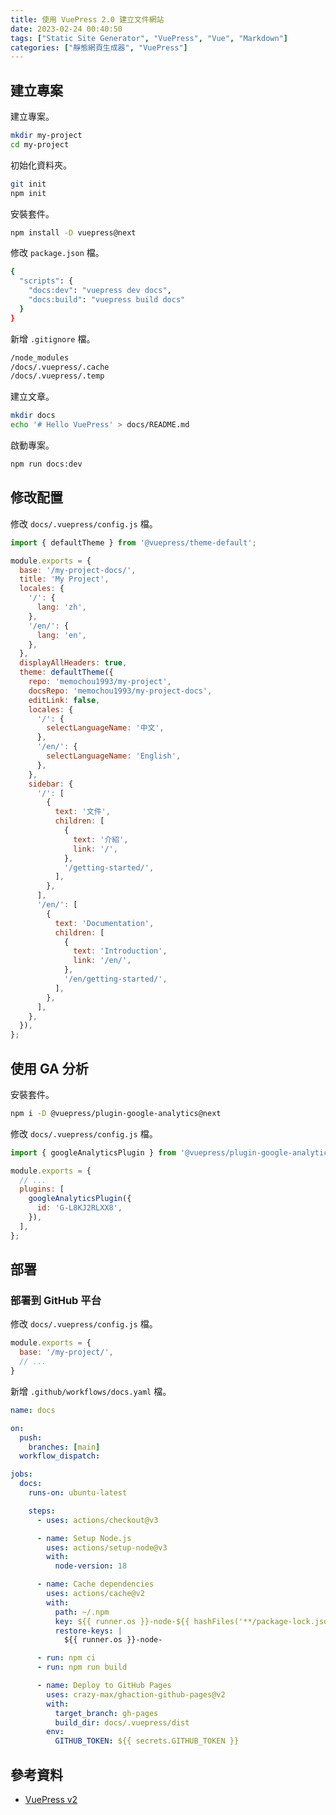 ```yaml
---
title: 使用 VuePress 2.0 建立文件網站
date: 2023-02-24 00:40:50
tags: ["Static Site Generator", "VuePress", "Vue", "Markdown"]
categories: ["靜態網頁生成器", "VuePress"]
---
```


## 建立專案

建立專案。

```bash
mkdir my-project
cd my-project
```

初始化資料夾。

```bash
git init
npm init
```

安裝套件。

```bash
npm install -D vuepress@next
```

修改 `package.json` 檔。

```bash
{
  "scripts": {
    "docs:dev": "vuepress dev docs",
    "docs:build": "vuepress build docs"
  }
}
```

新增 `.gitignore` 檔。

```bash
/node_modules
/docs/.vuepress/.cache
/docs/.vuepress/.temp
```

建立文章。

```bash
mkdir docs
echo '# Hello VuePress' > docs/README.md
```

啟動專案。

```bash
npm run docs:dev
```

## 修改配置

修改 `docs/.vuepress/config.js` 檔。

```js
import { defaultTheme } from '@vuepress/theme-default';

module.exports = {
  base: '/my-project-docs/',
  title: 'My Project',
  locales: {
    '/': {
      lang: 'zh',
    },
    '/en/': {
      lang: 'en',
    },
  },
  displayAllHeaders: true,
  theme: defaultTheme({
    repo: 'memochou1993/my-project',
    docsRepo: 'memochou1993/my-project-docs',
    editLink: false,
    locales: {
      '/': {
        selectLanguageName: '中文',
      },
      '/en/': {
        selectLanguageName: 'English',
      },
    },
    sidebar: {
      '/': [
        {
          text: '文件',
          children: [
            {
              text: '介紹',
              link: '/',
            },
            '/getting-started/',
          ],
        },
      ],
      '/en/': [
        {
          text: 'Documentation',
          children: [
            {
              text: 'Introduction',
              link: '/en/',
            },
            '/en/getting-started/',
          ],
        },
      ],
    },
  }),
};
```

## 使用 GA 分析

安裝套件。

```bash
npm i -D @vuepress/plugin-google-analytics@next
```

修改 `docs/.vuepress/config.js` 檔。

```js
import { googleAnalyticsPlugin } from '@vuepress/plugin-google-analytics'

module.exports = {
  // ...
  plugins: [
    googleAnalyticsPlugin({
      id: 'G-L8KJ2RLXX8',
    }),
  ],
};
```

## 部署

### 部署到 GitHub 平台

修改 `docs/.vuepress/config.js` 檔。

```js
module.exports = {
  base: '/my-project/',
  // ...
}
```

新增 `.github/workflows/docs.yaml` 檔。

```yaml
name: docs

on:
  push:
    branches: [main]
  workflow_dispatch:

jobs:
  docs:
    runs-on: ubuntu-latest

    steps:
      - uses: actions/checkout@v3

      - name: Setup Node.js
        uses: actions/setup-node@v3
        with:
          node-version: 18

      - name: Cache dependencies
        uses: actions/cache@v2
        with:
          path: ~/.npm
          key: ${{ runner.os }}-node-${{ hashFiles('**/package-lock.json') }}
          restore-keys: |
            ${{ runner.os }}-node-

      - run: npm ci
      - run: npm run build

      - name: Deploy to GitHub Pages
        uses: crazy-max/ghaction-github-pages@v2
        with:
          target_branch: gh-pages
          build_dir: docs/.vuepress/dist
        env:
          GITHUB_TOKEN: ${{ secrets.GITHUB_TOKEN }}
```

## 參考資料

- [VuePress v2](https://v2.vuepress.vuejs.org/)

